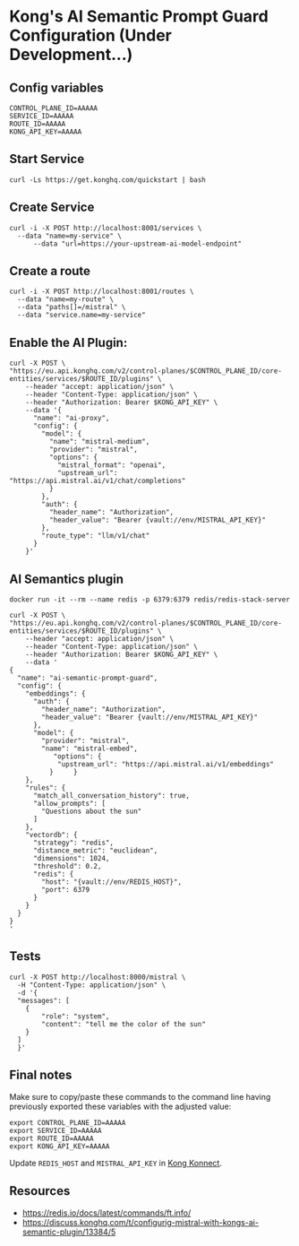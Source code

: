 # Kong's AI Semantic Prompt Guard Configuration (Under Development...)

## Config variables

```properties
CONTROL_PLANE_ID=AAAAA
SERVICE_ID=AAAAA
ROUTE_ID=AAAAA
KONG_API_KEY=AAAAA
```

## Start Service

```shell
curl -Ls https://get.konghq.com/quickstart | bash
```

## Create Service

```shell
curl -i -X POST http://localhost:8001/services \
  --data "name=my-service" \
      --data "url=https://your-upstream-ai-model-endpoint"
```

## Create a route

```shell
curl -i -X POST http://localhost:8001/routes \
  --data "name=my-route" \
  --data "paths[]=/mistral" \
  --data "service.name=my-service"
```

## Enable the AI Plugin:

```shell
curl -X POST \
"https://eu.api.konghq.com/v2/control-planes/$CONTROL_PLANE_ID/core-entities/services/$ROUTE_ID/plugins" \
    --header "accept: application/json" \
    --header "Content-Type: application/json" \
    --header "Authorization: Bearer $KONG_API_KEY" \
    --data '{
      "name": "ai-proxy",
      "config": {
        "model": {
          "name": "mistral-medium",
          "provider": "mistral",
          "options": {
            "mistral_format": "openai",
            "upstream_url": "https://api.mistral.ai/v1/chat/completions"
          }
        },
        "auth": {
          "header_name": "Authorization",
          "header_value": "Bearer {vault://env/MISTRAL_API_KEY}"
        },
        "route_type": "llm/v1/chat"
      }
    }'
```

## AI Semantics plugin

```shell
docker run -it --rm --name redis -p 6379:6379 redis/redis-stack-server
```

```shell
curl -X POST \
"https://eu.api.konghq.com/v2/control-planes/$CONTROL_PLANE_ID/core-entities/services/$ROUTE_ID/plugins" \
    --header "accept: application/json" \
    --header "Content-Type: application/json" \
    --header "Authorization: Bearer $KONG_API_KEY" \
    --data '
{
  "name": "ai-semantic-prompt-guard",
  "config": {
    "embeddings": {
      "auth": {
        "header_name": "Authorization",
        "header_value": "Bearer {vault://env/MISTRAL_API_KEY}"
      },
      "model": {
        "provider": "mistral",
        "name": "mistral-embed",
           "options": {
            "upstream_url": "https://api.mistral.ai/v1/embeddings"
          }     }
    },
    "rules": {
      "match_all_conversation_history": true,
      "allow_prompts": [
        "Questions about the sun"
      ]
    },
    "vectordb": {
      "strategy": "redis",
      "distance_metric": "euclidean",
      "dimensions": 1024,
      "threshold": 0.2,
      "redis": {
        "host": "{vault://env/REDIS_HOST}",
        "port": 6379
      }
    }
  }
}
'
```

## Tests


```shell
curl -X POST http://localhost:8000/mistral \
  -H "Content-Type: application/json" \
  -d '{
  "messages": [
    {
        "role": "system",
        "content": "tell me the color of the sun"
    }
  ]
  }'
```

## Final notes

Make sure to copy/paste these commands to the command line having previously exported these variables with the adjusted value:

```shell
export CONTROL_PLANE_ID=AAAAA
export SERVICE_ID=AAAAA
export ROUTE_ID=AAAAA
export KONG_API_KEY=AAAAA
```

Update `REDIS_HOST` and `MISTRAL_API_KEY` in [Kong Konnect]().

## Resources

- https://redis.io/docs/latest/commands/ft.info/
- https://discuss.konghq.com/t/configurig-mistral-with-kongs-ai-semantic-plugin/13384/5
